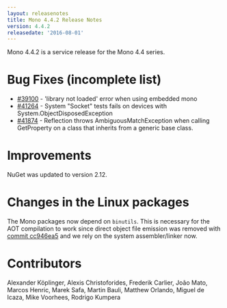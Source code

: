 ```yaml
---
layout: releasenotes
title: Mono 4.4.2 Release Notes
version: 4.4.2
releasedate: '2016-08-01'
---
```


Mono 4.4.2 is a service release for the Mono 4.4 series.

Bug Fixes (incomplete list)
=========

* [#39100](https://bugzilla.xamarin.com/show_bug.cgi?id=39100) -  'library not loaded' error when using embedded mono
* [#41264](https://bugzilla.xamarin.com/show_bug.cgi?id=41264) - System "Socket" tests fails on devices with System.ObjectDisposedException
* [#41874](https://bugzilla.xamarin.com/show_bug.cgi?id=41874) - Reflection throws AmbiguousMatchException when calling GetProperty on a class that inherits from a generic base class.

Improvements
===========

NuGet was updated to version 2.12.

Changes in the Linux packages
=============================

The Mono packages now depend on `binutils`. This is necessary for the AOT compilation to work since direct object file
emission was removed with [commit cc946ea5](https://github.com/mono/mono/commit/cc946ea5b9e3cbb020c66d8986ecd220ca7ba58c) and we rely on
the system assembler/linker now.

Contributors
============

Alexander Köplinger, Alexis Christoforides, Frederik Carlier, João Mato, Marcos Henric, Marek Safa, Martin Bauli, Matthew Orlando, Miguel de Icaza, Mike Voorhees, Rodrigo Kumpera
